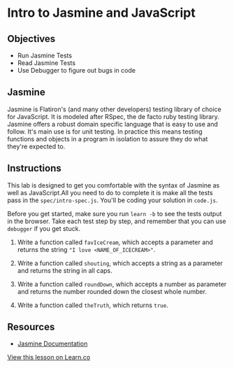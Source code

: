 # Intro to Jasmine and JavaScript

## Objectives
+ Run Jasmine Tests
+ Read Jasmine Tests
+ Use Debugger to figure out bugs in code

## Jasmine

Jasmine is Flatiron's (and many other developers) testing library of choice for JavaScript.  It is modeled after RSpec, the de facto ruby testing library.  Jasmine offers a robust domain specific language that is easy to use and follow.  It's main use is for unit testing. In practice this means testing functions and objects in a program in isolation to assure they do what they're expected to.

## Instructions

This lab is designed to get you comfortable with the syntax of Jasmine as well as JavaScript.All you need to do to complete it is make all the tests pass in the `spec/intro-spec.js`.  You'll be coding your solution in `code.js`.

Before you get started, make sure you run `learn -b` to see the tests output in the browser. Take each test step by step, and remember that you can use `debugger` if you get stuck.

1. Write a function called `favIceCream`, which accepts a parameter and returns the string `"I love <NAME_OF_ICECREAM>"`.

2. Write a function called `shouting`, which accepts a string as a parameter and returns the string in all caps.

3. Write a function called `roundDown`, which accepts a number as parameter and returns the number rounded down the closest whole number.

4.  Write a function called `theTruth`, which returns `true`.

## Resources
* [Jasmine Documentation](http://jasmine.github.io/2.0/introduction.html)

<a href='https://learn.co/lessons/intro-to-js-and-jasmine' data-visibility='hidden'>View this lesson on Learn.co</a>
